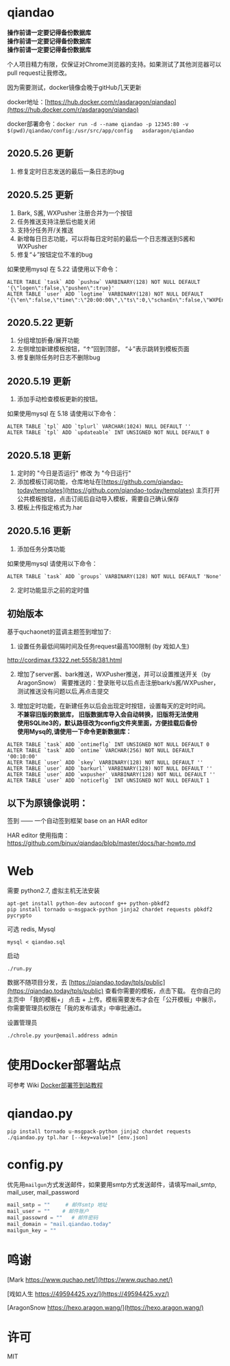 # qiandao

__操作前请一定要记得备份数据库__<br>
__操作前请一定要记得备份数据库__<br>
__操作前请一定要记得备份数据库__<br>

个人项目精力有限，仅保证对Chrome浏览器的支持。如果测试了其他浏览器可以pull request让我修改。

因为需要测试，docker镜像会晚于gitHub几天更新

docker地址：[https://hub.docker.com/r/asdaragon/qiandao](https://hub.docker.com/r/asdaragon/qiandao)

docker部署命令：``` docker run -d --name qiandao -p 12345:80 -v $(pwd)/qiandao/config:/usr/src/app/config   asdaragon/qiandao ```

## 2020.5.26 更新
1. 修复定时日志发送的最后一条日志的bug

## 2020.5.25 更新
1. Bark, S酱, WXPusher 注册合并为一个按钮
2. 任务推送支持注册后也能关闭
3. 支持分任务开/关推送
4. 新增每日日志功能，可以将每日定时前的最后一个日志推送到S酱和WXPusher
5. 修复“↓”按钮定位不准的bug

如果使用mysql 在 5.22 请使用以下命令：
```
ALTER TABLE `task` ADD `pushsw` VARBINARY(128) NOT NULL DEFAULT '{\"logen\":false,\"pushen\":true}'
ALTER TABLE `user` ADD `logtime` VARBINARY(128) NOT NULL DEFAULT '{\"en\":false,\"time\":\"20:00:00\",\"ts\":0,\"schanEn\":false,\"WXPEn\":false}'
```

## 2020.5.22 更新
1. 分组增加折叠/展开功能
2. 左侧增加新建模板按钮，“↑”回到顶部， “↓”表示跳转到模板页面
3. 修复删除任务时日志不删除bug

## 2020.5.19 更新
1. 添加手动检查模板更新的按钮。

如果使用mysql 在 5.18 请使用以下命令：
```
ALTER TABLE `tpl` ADD `tplurl` VARCHAR(1024) NULL DEFAULT '' 
ALTER TABLE `tpl` ADD `updateable` INT UNSIGNED NOT NULL DEFAULT 0
```

## 2020.5.18 更新
1. 定时的 "今日是否运行" 修改 为 "今日运行"
2. 添加模板订阅功能，仓库地址在[https://github.com/qiandao-today/templates](https://github.com/qiandao-today/templates)
   主页打开公共模板按钮，点击订阅后自动导入模板，需要自己确认保存
3. 模板上传指定格式为.har

## 2020.5.16 更新
1. 添加任务分类功能

如果使用mysql 请使用以下命令：
```
ALTER TABLE `task` ADD `groups` VARBINARY(128) NOT NULL DEFAULT 'None' 
```
2. 定时功能显示之前的定时值

## 初始版本
基于quchaonet的蓝调主题签到增加了:


1. 设置任务最低间隔时间及任务request最高100限制 (by 戏如人生)

http://cordimax.f3322.net:5558/381.html

2. 增加了server酱、bark推送，WXPusher推送，并可以设置推送开关（by AragonSnow）
需要推送的：登录账号以后点击注册bark/s酱/WXPusher，测试推送没有问题以后,再点击提交


3. 增加定时功能，在新建任务以后会出现定时按钮，设置每天的定时时间。<br>
__不兼容旧版的数据库， 旧版数据库导入会自动转换，旧版将无法使用__<br>
__使用SQLite3的，默认路径改为config文件夹里面，方便挂载后备份__<br>
__使用Mysq的,请使用一下命令更新数据库：__<br>
```
ALTER TABLE `task` ADD `ontimeflg` INT UNSIGNED NOT NULL DEFAULT 0
ALTER TABLE `task` ADD `ontime` VARCHAR(256) NOT NULL DEFAULT '00:10:00'
ALTER TABLE `user` ADD `skey` VARBINARY(128) NOT NULL DEFAULT '' 
ALTER TABLE `user` ADD `barkurl` VARBINARY(128) NOT NULL DEFAULT '' 
ALTER TABLE `user` ADD `wxpusher` VARBINARY(128) NOT NULL DEFAULT '' 
ALTER TABLE `user` ADD `noticeflg` INT UNSIGNED NOT NULL DEFAULT 1
```


## 以下为原镜像说明：

签到 —— 一个自动签到框架 base on an HAR editor

HAR editor 使用指南：https://github.com/binux/qiandao/blob/master/docs/har-howto.md

Web
===

需要 python2.7, 虚拟主机无法安装

```
apt-get install python-dev autoconf g++ python-pbkdf2
pip install tornado u-msgpack-python jinja2 chardet requests pbkdf2 pycrypto
```

可选 redis, Mysql

```
mysql < qiandao.sql
```

启动

```
./run.py
```

数据不随项目分发，去 [https://qiandao.today/tpls/public](https://qiandao.today/tpls/public) 查看你需要的模板，点击下载。
在你自己的主页中 「我的模板+」 点击 + 上传。模板需要发布才会在「公开模板」中展示，你需要管理员权限在「我的发布请求」中审批通过。


设置管理员

```
./chrole.py your@email.address admin
```

使用Docker部署站点
==========

可参考 Wiki [Docker部署签到站教程](https://github.com/binux/qiandao/wiki/Docker%E9%83%A8%E7%BD%B2%E7%AD%BE%E5%88%B0%E7%AB%99%E6%95%99%E7%A8%8B)

qiandao.py
==========

```
pip install tornado u-msgpack-python jinja2 chardet requests
./qiandao.py tpl.har [--key=value]* [env.json]
```

config.py
=========
优先用`mailgun`方式发送邮件，如果要用smtp方式发送邮件，请填写mail_smtp, mail_user, mail_password
```python
mail_smtp = ""     # 邮件smtp 地址
mail_user = ""    # 邮件账户
mail_passowrd = ""   # 邮件密码
mail_domain = "mail.qiandao.today"
mailgun_key = ""
```

鸣谢
====

[Mark  https://www.quchao.net/](https://www.quchao.net/) 

[戏如人生 https://49594425.xyz/](https://49594425.xyz/)

[AragonSnow https://hexo.aragon.wang/](https://hexo.aragon.wang/)

许可
====

MIT
